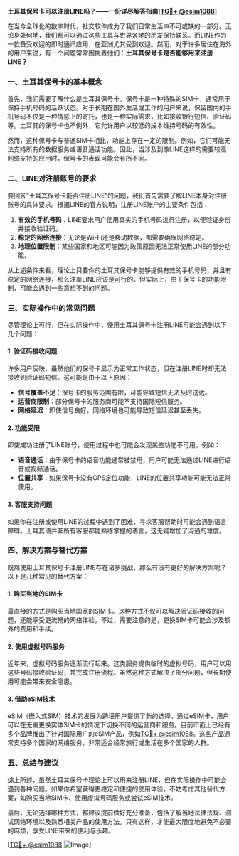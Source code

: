**土耳其保号卡可以注册LINE吗？——一份详尽解答指南[[TG💪+ @esim1088](https://t.me/s/esim1088)]**

在当今全球化的数字时代，社交软件成为了我们日常生活中不可或缺的一部分。无论身处何地，我们都可以通过这些工具与世界各地的朋友保持联系。而LINE作为一款备受欢迎的即时通讯应用，在亚洲尤其受到欢迎。然而，对于许多居住在海外的用户来说，有一个问题常常困扰着他们：**土耳其保号卡是否能够用来注册LINE？**

### 一、土耳其保号卡的基本概念

首先，我们需要了解什么是土耳其保号卡。保号卡是一种特殊的SIM卡，通常用于保持手机号码的活跃状态。对于长期在国外生活或工作的用户来说，保留国内的手机号码不仅是一种情感上的寄托，也是一种实际需求，比如接收银行短信、验证码等。土耳其的保号卡也不例外，它允许用户以较低的成本维持号码的有效性。

然而，这种保号卡与普通SIM卡相比，功能上存在一定的限制。例如，它们可能无法支持所有的数据服务或语音通话功能。因此，当涉及到像LINE这样的需要较高网络支持的应用时，保号卡的表现可能会有所不同。

### 二、LINE对注册账号的要求

要回答“土耳其保号卡能否注册LINE”的问题，我们首先需要了解LINE本身对注册账号的具体要求。根据LINE的官方说明，注册LINE账户的主要条件包括：

1. **有效的手机号码**：LINE要求用户使用真实的手机号码进行注册，以便验证身份并接收验证码。
2. **稳定的网络连接**：无论是Wi-Fi还是移动数据，都需要确保网络稳定。
3. **地理位置限制**：某些国家和地区可能因为政策原因无法正常使用LINE的部分功能。

从上述条件来看，理论上只要你的土耳其保号卡能够提供有效的手机号码，并且有稳定的网络连接，那么注册LINE应该是可行的。但实际上，由于保号卡的功能限制，可能会遇到一些意想不到的问题。

### 三、实际操作中的常见问题

尽管理论上可行，但在实际操作中，使用土耳其保号卡注册LINE可能会遇到以下几个问题：

#### 1. 验证码接收问题
许多用户反映，虽然他们的保号卡显示为正常工作状态，但在注册LINE时却无法接收到验证码短信。这可能是由于以下原因：
- **信号覆盖不足**：保号卡的服务范围有限，可能导致短信无法及时送达。
- **运营商限制**：部分保号卡的服务商可能不支持国际短信服务。
- **网络延迟**：即使信号良好，网络环境也可能导致短信延迟甚至丢失。

#### 2. 功能受限
即使成功注册了LINE账号，使用过程中也可能会发现某些功能不可用。例如：
- **语音通话**：由于保号卡的语音功能通常被禁用，用户可能无法通过LINE进行语音或视频通话。
- **位置共享**：如果保号卡没有GPS定位功能，LINE的位置共享功能可能无法正常使用。

#### 3. 客服支持问题
如果你在注册或使用LINE的过程中遇到了困难，寻求客服帮助时可能会遇到语言障碍。土耳其语并非所有客服都能熟练掌握的语言，这无疑增加了沟通的难度。

### 四、解决方案与替代方案

既然使用土耳其保号卡注册LINE存在诸多挑战，那么有没有更好的解决方案呢？以下是几种常见的替代方案：

#### 1. 购买当地的SIM卡
最直接的方式是购买当地国家的SIM卡。这种方式不仅可以解决验证码接收的问题，还能享受更流畅的网络体验。不过，需要注意的是，更换SIM卡可能会涉及额外的费用和手续。

#### 2. 使用虚拟号码服务
近年来，虚拟号码服务逐渐流行起来。这类服务提供临时的虚拟号码，用户可以用这些号码接收验证码，并完成注册流程。虽然这种方式解决了部分问题，但长期使用可能会带来安全隐患。

#### 3. 借助eSIM技术
eSIM（嵌入式SIM）技术的发展为跨境用户提供了新的选择。通过eSIM卡，用户可以在无需更换实体SIM卡的情况下切换不同的运营商和服务。目前市面上已经有多个品牌推出了针对国际用户的eSIM产品，例如[TG💪+ @esim1088](https://t.me/s/esim1088)。这些产品通常支持多个国家的网络服务，非常适合经常旅行或生活在多个国家的人群。

### 五、总结与建议

综上所述，虽然土耳其保号卡理论上可以用来注册LINE，但在实际操作中可能会遇到各种问题。如果你希望获得更稳定和便捷的使用体验，不妨考虑其他替代方案，如购买当地SIM卡、使用虚拟号码服务或尝试eSIM技术。

最后，无论选择哪种方式，都建议提前做好充分准备，包括了解当地法律法规、测试网络环境以及熟悉相关产品的使用方法。只有这样，才能最大限度地避免不必要的麻烦，享受LINE带来的便利与乐趣。

[[TG💪+ @esim1088](https://t.me/s/esim1088) ![Image](https://i.postimg.cc/4NQfJmqS/Snipaste-2025-05-13-00-14-12.png)]